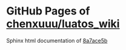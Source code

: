 GitHub Pages of [chenxuuu/luatos_wiki](https://github.com/chenxuuu/luatos_wiki.git)
===
Sphinx html documentation of [8a7ace5b](https://github.com/chenxuuu/luatos_wiki/tree/8a7ace5b8d6690c2aaa11cc7c06bedd73789f2b1)
